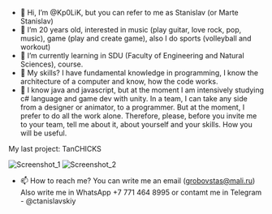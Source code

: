 - 👋 Hi, I’m @Kp0LiK, but you can refer to me as Stanislav (or Marte Stanislav)
- 👀 I’m 20 years old, interested in music (play guitar, love rock, pop, music), game (play and create game), also I do sports (volleyball and workout)
- 🌱 I’m currently learning in SDU (Faculty of Engineering and Natural Sciences), course.
- 💞️ My skills? I have fundamental knowledge in programming, I know the architecture of a computer and know, how the code works. 
- 🌱 I know java and javascript, but at the moment I am intensively studying c# language and game dev with unity.
In a team, I can take any side from a designer or animator, to a programmer. But at the moment, I prefer to do all the work alone. 
Therefore, please, before you invite me to your team, tell me about it, about yourself and your skills. How you will be useful.

My last project: TanCHICKS

![Screenshot_1](https://user-images.githubusercontent.com/75549884/155890692-1c3e92d3-0838-4843-9365-5ef73db30c66.png)
![Screenshot_2](https://user-images.githubusercontent.com/75549884/155890694-8f4d22be-50c8-4291-a0f1-478aca87fc23.png)

- 📫 How to reach me? You can write me an email (grobovstas@mali.ru)
Also write me in WhatsApp +7 771 464 8995 or contamt me in Telegram - @ctanislavskiy
<!---
Kp0LiK/Kp0LiK is a ✨ special ✨ repository because its `README.md` (this file) appears on your GitHub profile.
You can click the Preview link to take a look at your changes.
--->
